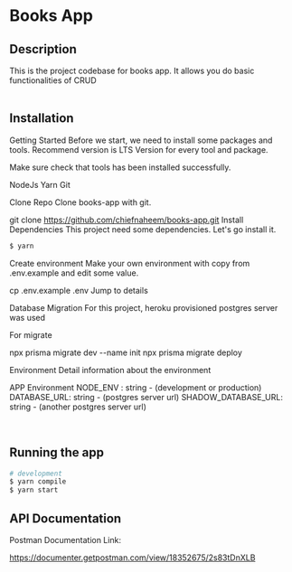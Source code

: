 
# **Books App**

## **Description**

This is the project codebase for books app. It allows you do basic functionalities of CRUD  
<br>

## **Installation**
Getting Started
Before we start, we need to install some packages and tools. Recommend version is LTS Version for every tool and package.

Make sure check that tools has been installed successfully.

NodeJs
Yarn
Git


Clone Repo
Clone books-app with git.

git clone https://github.com/chiefnaheem/books-app.git
Install Dependencies
This project need some dependencies. Let's go install it.


```bash
$ yarn
```

Create environment
Make your own environment with copy from .env.example and edit some value.

cp .env.example .env
Jump to details

Database Migration
For this project, heroku provisioned postgres server was used

For migrate

npx prisma migrate dev --name init
npx prisma migrate deploy 


Environment
Detail information about the environment

APP Environment
NODE_ENV : string - (development or production)
DATABASE_URL: string - (postgres server url)
SHADOW_DATABASE_URL: string - (another postgres server url)

<br>

## **Running the app**

```bash
# development
$ yarn compile
$ yarn start


```



## API Documentation

Postman Documentation Link:

https://documenter.getpostman.com/view/18352675/2s83tDnXLB


<!-- ## Test

```bash
# unit tests
$ yarn test


<br>

## **Code quality and convention**

- no committing of code with unused variable
- no committing of console.log to the repository

<br>


```
# example

feat: add commit message linting capabilities
```

allowed commit types include the following:

    "feat", "fix", "docs", "style", "refactor", "test", "revert"



